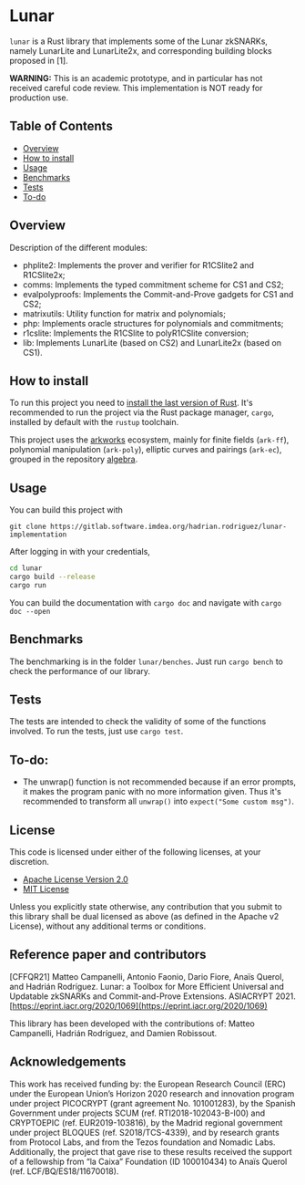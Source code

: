 # Lunar

`lunar` is a Rust library that implements some of the Lunar zkSNARKs, namely LunarLite and LunarLite2x, and corresponding building blocks proposed in [1].

**WARNING:** This is an academic prototype, and in particular has not received careful code review. This implementation is NOT ready for production use.

## Table of Contents
* [ Overview ](#overview)
* [ How to install ](#how-to-install)
* [ Usage ](#usage)
* [ Benchmarks ](#benchmarks)
* [ Tests ](#tests)
* [ To-do ](#to-do)

## Overview

Description of the different modules:
 - phplite2: Implements the prover and verifier for R1CSlite2 and R1CSlite2x;
 - comms: Implements the typed commitment scheme for CS1 and CS2;
 - evalpolyproofs: Implements the Commit-and-Prove gadgets for CS1 and CS2;
 - matrixutils: Utility function for matrix and polynomials;
 - php: Implements oracle structures for polynomials and commitments;
 - r1cslite: Implements the R1CSlite to polyR1CSlite conversion;
 - lib: Implements LunarLite (based on CS2) and LunarLite2x (based on CS1).

## How to install

To run this project you need to [install the last version of Rust](https://www.rust-lang.org/tools/install). It's recommended to run the project via the Rust package manager, `cargo`, installed by default with the `rustup` toolchain.

This project uses the [arkworks](https://github.com/arkworks-rs/) ecosystem, mainly for finite fields (`ark-ff`), polynomial manipulation (`ark-poly`), elliptic curves and pairings (`ark-ec`), grouped in the repository [algebra].

## Usage

You can build this project with

`git clone https://gitlab.software.imdea.org/hadrian.rodriguez/lunar-implementation`

After logging in with your credentials,

```bash
cd lunar
cargo build --release
cargo run
```
You can build the documentation with 
`cargo doc` and navigate with `cargo doc --open`

## Benchmarks

The benchmarking is in the folder `lunar/benches`. Just run `cargo bench` to check the performance of our library.

## Tests
The tests are intended to check the validity of some of the functions involved.
To run the tests, just use `cargo test`.

## To-do:
 - The unwrap() function is not recommended because if an error prompts, it makes the program panic with no more information given. Thus it's recommended to transform all `unwrap()` into `expect("Some custom msg")`.

## License
This code is licensed under either of the following licenses, at your discretion.

- [Apache License Version 2.0](LICENSE-APACHE)
- [MIT License](LICENSE-MIT)

Unless you explicitly state otherwise, any contribution that you submit to this library shall be dual licensed as above (as defined in the Apache v2 License), without any additional terms or conditions.

## Reference paper and contributors

[CFFQR21] Matteo Campanelli, Antonio Faonio, Dario Fiore, Anaïs Querol, and Hadrián Rodríguez. Lunar: a Toolbox for More Efficient Universal and Updatable zkSNARKs and Commit-and-Prove Extensions. ASIACRYPT 2021. [https://eprint.iacr.org/2020/1069](https://eprint.iacr.org/2020/1069)

This library has been developed with the contributions of: Matteo Campanelli, Hadrián Rodríguez, and Damien Robissout.

## Acknowledgements
This work has received funding by: the European Research Council (ERC) under the European Union’s Horizon 2020 research and innovation program under project PICOCRYPT (grant agreement No. 101001283), by the Spanish Government under projects SCUM (ref. RTI2018-102043-B-I00) and CRYPTOEPIC (ref. EUR2019-103816), by the Madrid regional government under project BLOQUES (ref. S2018/TCS-4339), and by research grants from Protocol Labs, and from the Tezos foundation and Nomadic Labs. Additionally, the project that gave rise to these results received the support of a fellowship from “la Caixa” Foundation (ID 100010434) to Anaïs Querol (ref. LCF/BQ/ES18/11670018).

[rust book]: https://doc.rust-lang.org/book/
[algebra]: https://github.com/arkworks-rs/algebra "Rust arkworks-rs algebra"
[2]: https://www.rust-lang.org/tools/install "Rust installation"
